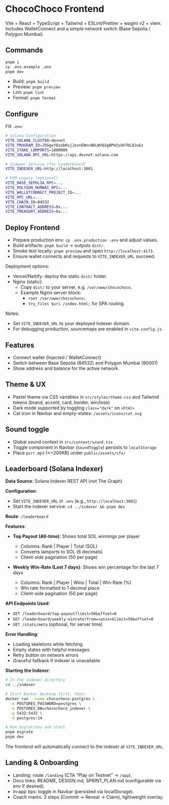 # ChocoChoco Frontend

Vite + React + TypeScript + Tailwind + ESLint/Prettier + wagmi v2 + viem. Includes WalletConnect and a simple network switch (Base Sepolia / Polygon Mumbai).

## Commands

```bash
pnpm i
cp .env.example .env
pnpm dev
```

- Build: `pnpm build`
- Preview: `pnpm preview`
- Lint: `pnpm lint`
- Format: `pnpm format`

## Configure

Fill `.env`:

```bash
# Solana Configuration
VITE_SOLANA_CLUSTER=devnet
VITE_PROGRAM_ID=J5GgxY8zobKvjJovnENncHDLWVQ2gBPH2skhTKL8JuGz
VITE_STAKE_LAMPORTS=1000000
VITE_SOLANA_RPC_URL=https://api.devnet.solana.com

# Indexer Service (for Leaderboard)
VITE_INDEXER_URL=http://localhost:3001

# EVM Legacy (optional)
VITE_BASE_SEPOLIA_RPC=...
VITE_POLYGON_MUMBAI_RPC=...
VITE_WALLETCONNECT_PROJECT_ID=...
VITE_RPC_URL=...
VITE_CHAIN_ID=84532
VITE_CONTRACT_ADDRESS=0x...
VITE_TREASURY_ADDRESS=0x...
```

## Deploy Frontend

- Prepare production env: `cp .env.production .env` and adjust values.
- Build artifacts: `pnpm build` → outputs `dist/`.
- Smoke test locally: `pnpm preview` and open `http://localhost:4173`.
- Ensure wallet connects and requests to `VITE_INDEXER_URL` succeed.

Deployment options:
- Vercel/Netlify: deploy the static `dist/` folder.
- Nginx (static):
  - Copy `dist/` to your server, e.g. `/var/www/chocochoco`.
  - Example Nginx server block:
    - `root /var/www/chocochoco;`
    - `try_files $uri /index.html;` for SPA routing.

Notes:
- Set `VITE_INDEXER_URL` to your deployed Indexer domain.
- For debugging production, sourcemaps are enabled in `vite.config.js`.

## Features

- Connect wallet (Injected / WalletConnect)
- Switch between Base Sepolia (84532) and Polygon Mumbai (80001)
- Show address and balance for the active network

## Theme & UX

- Pastel theme via CSS variables in `src/styles/theme.css` and Tailwind tokens (brand, accent, card, border, win/lose)
- Dark mode supported by toggling `class="dark"` on `<html>`
- Cat icon in Navbar and empty-states: `/assets/icons/cat.svg`

## Sound toggle

- Global sound context in `src/context/sound.tsx`
- Toggle component in Navbar (`SoundToggle`) persists to `localStorage`
- Place `purr.mp3` (<=200KB) under `public/assets/sfx/`

## Leaderboard (Solana Indexer)

**Data Source**: Solana Indexer REST API (not The Graph)

**Configuration**:
- Set `VITE_INDEXER_URL` in `.env` (e.g., `http://localhost:3001`)
- Start the indexer service: `cd ../indexer && pnpm dev`

**Route**: `/leaderboard`

**Features**:
- **Top Payout (All-time)**: Shows total SOL winnings per player
  - Columns: Rank | Player | Total (SOL)
  - Converts lamports to SOL (6 decimals)
  - Client-side pagination (50 per page)
  
- **Weekly Win-Rate (Last 7 days)**: Shows win percentage for the last 7 days
  - Columns: Rank | Player | Wins | Total | Win-Rate (%)
  - Win rate formatted to 1 decimal place
  - Client-side pagination (50 per page)

**API Endpoints Used**:
- `GET /leaderboard/top-payout?limit=50&offset=0`
- `GET /leaderboard/weekly-winrate?from=<unix>&limit=50&offset=0`
- `GET /stats/meta` (optional, for server time)

**Error Handling**:
- Loading skeletons while fetching
- Empty states with helpful messages
- Retry button on network errors
- Graceful fallback if indexer is unavailable

**Starting the Indexer**:
```bash
# In the indexer directory
cd ../indexer

# Start Docker Desktop first, then:
docker run --name chocochoco-postgres \
  -e POSTGRES_PASSWORD=postgres \
  -e POSTGRES_DB=chocochoco_indexer \
  -p 5432:5432 \
  -d postgres:14

# Run migrations and start
pnpm migrate
pnpm dev
```

The frontend will automatically connect to the indexer at `VITE_INDEXER_URL`.

## Landing & Onboarding
- Landing: route `/landing` (CTA “Play on Testnet” → `/app`).
- Docs links: README, DESIGN.md, SPRINT_PLAN.md (configurable via env if desired).
- In‑app tips: toggle in Navbar (persisted via localStorage).
- Coach marks: 3 steps (Commit → Reveal → Claim), lightweight overlay.

